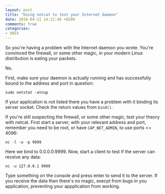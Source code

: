 ```yaml
---
layout: post
title: "Using netcat to test your Internet daemon"
date: 2016-04-21 14:21:49 +0200
comments: true
categories:
- UNIX
---
```


So you're having a problem with the Internet daemon you wrote.  You're
convinced the firewall, or some other magic, in your modern Linux
distribution is eating your packets.

No.

First, make sure your daemon is actually running and has successfully
bound to the address and port in question:

    sudo netstat -atnup

If your application is not listed there you have a problem with it
binding its server socket.  Check the return values from `bind()`.

If you're still suspecting the firewall, or some other magic, test your
theory with netcat.  First start a server, with your relevant address
and port, remember you need to be root, or have `CAP_NET_ADMIN`, to use
ports <= 4096:

    nc -l -u -p 9999

Here we bind to 0.0.0.0:9999. Now, start a client to test if the
server can receive any data:

    nc -u 127.0.0.1 9999

Type something on the console and press enter to send it to the server.
If you receive the data then there's no magic, execpt from bugs in you
application, preventing your appplication from working.


